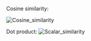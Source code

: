Cosine similarity:

![Cosine_similarity](https://user-images.githubusercontent.com/50342517/139946351-f60cfd91-e749-4675-acca-e6994845e9a5.png)

Dot product:
![Scalar_similarity](https://user-images.githubusercontent.com/50342517/139946355-9c5b4a34-bd23-46d4-9871-fe0176c4fa03.png)
